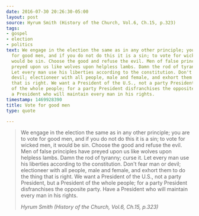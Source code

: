 ```yaml
---
date: 2016-07-30 20:26:30-05:00
layout: post
source: Hyrum Smith (History of the Church, Vol.6, Ch.15, p.323)
tags:
- gospel
- election
- politics
text: We engage in the election the same as in any other principle; you are to vote
  for good men, and if you do not do this it is a sin; to vote for wicked men, it
  would be sin. Choose the good and refuse the evil. Men of false principles have
  preyed upon us like wolves upon helpless lambs. Damn the rod of tyranny; curse it.
  Let every man use his liberties according to the constitution. Don't fear man or
  devil; electioneer with all people, male and female, and exhort them to do the thing
  that is right. We want a President of the U.S., not a party President, but a President
  of the whole people; for a party President disfranchises the opposite party. Have
  a President who will maintain every man in his rights.
timestamp: 1469928390
title: Vote for good men
type: quote

---
```

> We engage in the election the same as in any other principle; you are to vote for good men, and if you do not do this it is a sin; to vote for wicked men, it would be sin. Choose the good and refuse the evil. Men of false principles have preyed upon us like wolves upon helpless lambs. Damn the rod of tyranny; curse it. Let every man use his liberties according to the constitution. Don't fear man or devil; electioneer with all people, male and female, and exhort them to do the thing that is right. We want a President of the U.S., not a party President, but a President of the whole people; for a party President disfranchises the opposite party. Have a President who will maintain every man in his rights.
> 
> <cite>Hyrum Smith (History of the Church, Vol.6, Ch.15, p.323)</cite>